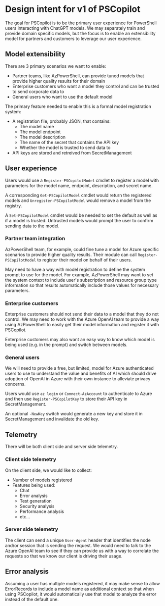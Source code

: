 # Design intent for v1 of PSCopilot

The goal for PSCopilot is to be the primary user experience for PowerShell users interacting with ChatGPT models.
We may separately train and provide domain specific models, but the focus is to enable an extensibility model
for partners and customers to leverage our user experience.

## Model extensibility

There are 3 primary scenarios we want to enable:

- Partner teams, like AzPowerShell, can provide tuned models that provide higher quality results for their domain
- Enterprise customers who want a model they control and can be trusted to send corporate data to
- General users who want to use the default model

The primary feature needed to enable this is a formal model registration system:

- A registration file, probably JSON, that contains:
  - The model name
  - The model endpoint
  - The model description
  - The name of the secret that contains the API key
  - Whether the model is trusted to send data to
- API keys are stored and retreived from SecretManagement

## User experience

Users would use a `Register-PSCopilotModel` cmdlet to register a model with parameters for the model name, endpoint,
description, and secret name.

A corresponding `Get-PSCopilotModel` cmdlet would return the registered models and `Unregister-PSCopilotModel` would
remove a model from the registry.

A `Set-PSCopilotModel` cmdlet would be needed to set the default as well as if a model is trusted.
Untrusted models would prompt the user to confirm sending data to the model.

### Partner team integration

AzPowerShell team, for example, could fine tune a model for Azure specific scenarios to provide higher quality results.
Their module can call `Register-PSCopilotModel` to register their model on behalf of their users.

May need to have a way with model registration to define the system prompt to use for the model.
For example, AzPowerShell may want to set the system context to include user's subscription and resource group type
information so that results automatically include those values for necessary parameters.

### Enterprise customers

Enterprise customers should not send their data to a model that they do not control.
We may need to work with the Azure OpenAI team to provide a way using AzPowerShell to easily get their
model information and register it with PSCopilot.

Enterprise customers may also want an easy way to know which model is being used (e.g. in the prompt)
and switch between models.

### General users

We will need to provide a free, but limited, model for Azure authenticated users to use to understand the value
and benefits of AI which should drive adoption of OpenAI in Azure with their own instance to alleviate privacy concerns.

Users would use `az login` or `Connect-AzAccount` to authenticate to Azure and then use `Register-PSCopilotKey` to store
their API key in SecretManagement.

An optional `-NewKey` switch would generate a new key and store it in SecretManagement and invalidate the old key.

## Telemetry

There will be both client side and server side telemetry.

### Client side telemetry

On the client side, we would like to collect:

- Number of models registered
- Features being used:
  - Chat
  - Error analysis
  - Test generation
  - Security analysis
  - Performance analysis
  - etc...

### Server side telemetry

The client can send a unique `User-Agent` header that identifies the node and/or session that is sending the request.
We would need to talk to the Azure OpenAI team to see if they can provide us with a way to correlate the requests
so that we know our client is driving their usage.

## Error analysis

Assuming a user has multiple models registered, it may make sense to allow ErrorRecords to include a model name
as additional context so that when using PSCopilot, it would automatically use that model to analyze the error
instead of the default one.
